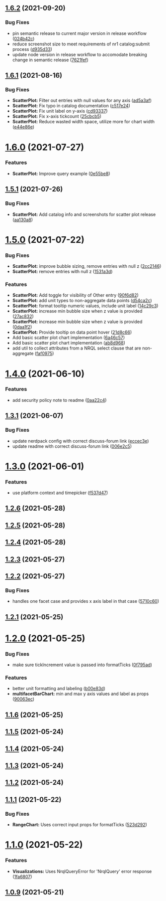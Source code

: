 ## [1.6.2](https://github.com/newrelic/nr1-victory-visualizations/compare/v1.6.1...v1.6.2) (2021-09-20)


### Bug Fixes

* pin semantic release to current major version in release workflow ([024b42c](https://github.com/newrelic/nr1-victory-visualizations/commit/024b42cccc458f6858565b36be2ab497c86cbb37))
* reduce screenshot size to meet requirements of nr1 catalog:submit process ([d935d33](https://github.com/newrelic/nr1-victory-visualizations/commit/d935d33cef5aeddd177bebaff641684f767c1e1c))
* update node version in release workflow to accomodate breaking change in semantic release ([7621fef](https://github.com/newrelic/nr1-victory-visualizations/commit/7621fef2a0ec79f84290aaba92ed7324afdd56aa))

## [1.6.1](https://github.com/newrelic/nr1-victory-visualizations/compare/v1.6.0...v1.6.1) (2021-08-16)


### Bug Fixes

* **ScatterPlot:** Filter out entries with null values for any axis ([ad5a3af](https://github.com/newrelic/nr1-victory-visualizations/commit/ad5a3afe8dae475278a1e35072e5504b913e8d8e))
* **ScatterPlot:** Fix typo in catalog documentation ([c517e24](https://github.com/newrelic/nr1-victory-visualizations/commit/c517e2483305000a023fb3aa9e768887d68b77e9))
* **ScatterPlot:** Fix unit label on y-axis ([cd93337](https://github.com/newrelic/nr1-victory-visualizations/commit/cd933378f6701c20b94896f85999c1b85480ab72))
* **ScatterPlot:** Fix x-axis tickcount ([25cbcb5](https://github.com/newrelic/nr1-victory-visualizations/commit/25cbcb56cfe229ad511de61de48a2a411a0bad43))
* **ScatterPlot:** Reduce wasted width space, utilize more for chart width ([e44e86e](https://github.com/newrelic/nr1-victory-visualizations/commit/e44e86e22a3f9593c3d5f56bfbea09dc5186a3a1))

# [1.6.0](https://github.com/newrelic/nr1-victory-visualizations/compare/v1.5.1...v1.6.0) (2021-07-27)


### Features

* **ScatterPlot:** Improve query example ([0e55be8](https://github.com/newrelic/nr1-victory-visualizations/commit/0e55be82005ad4bd6c3f736b362617e3f12e5841))

## [1.5.1](https://github.com/newrelic/nr1-victory-visualizations/compare/v1.5.0...v1.5.1) (2021-07-26)


### Bug Fixes

* **ScatterPlot:** Add catalog info and screenshots for scatter plot release ([aa130a8](https://github.com/newrelic/nr1-victory-visualizations/commit/aa130a822f9233fb2a6c9ac78051769c1c87651d))

# [1.5.0](https://github.com/newrelic/nr1-victory-visualizations/compare/v1.4.0...v1.5.0) (2021-07-22)


### Bug Fixes

* **ScatterPlot:** improve bubble sizing, remove entries with null z ([2cc2146](https://github.com/newrelic/nr1-victory-visualizations/commit/2cc214609495b18c3152fb725ee7c919323c947c))
* **ScatterPlot:** remove entries with null z ([1531a3d](https://github.com/newrelic/nr1-victory-visualizations/commit/1531a3d4c7673b5ed609d900b21e08ca936b0657))


### Features

* **ScatterPlot:** Add toggle for visibility of Other entry ([90f6d82](https://github.com/newrelic/nr1-victory-visualizations/commit/90f6d821377f5f990a2d1f6e15cc8788ec132e23))
* **ScatterPlot:** add unit types to non-aggregate data points ([d54ca2c](https://github.com/newrelic/nr1-victory-visualizations/commit/d54ca2c737c4febb6e800f7db40c998bdfea2706))
* **ScatterPlot:** format tooltip numeric values, include unit label ([14c29c3](https://github.com/newrelic/nr1-victory-visualizations/commit/14c29c3093c9bc6abdfe171f03588d8f444ff38c))
* **ScatterPlot:** increase min bubble size when z value is provided ([27ac832](https://github.com/newrelic/nr1-victory-visualizations/commit/27ac8328da2aada6227bc8eb5c6841272ac75f4e))
* **ScatterPlot:** increase min bubble size when z value is provided ([0daa1f2](https://github.com/newrelic/nr1-victory-visualizations/commit/0daa1f24b37e562bb703dc062351420186ccf1f5))
* **ScatterPlot:** Provide tooltip on data point hover ([21d8c66](https://github.com/newrelic/nr1-victory-visualizations/commit/21d8c6671c30ae682f60cead2af814a11f95fce1))
* Add basic scatter plot chart implementation ([6a46c57](https://github.com/newrelic/nr1-victory-visualizations/commit/6a46c57b2df041bda71bd7e84dddc848a13cff14))
* Add basic scatter plot chart implementation ([ab8d968](https://github.com/newrelic/nr1-victory-visualizations/commit/ab8d968197dbf8402cc0d3c865e13688f14835a1))
* add util to collect attributes from a NRQL select clause that are non-aggregate ([faf0975](https://github.com/newrelic/nr1-victory-visualizations/commit/faf0975c62d5489ce2cb8dad8f7949c1489412cf))

# [1.4.0](https://github.com/newrelic/nr1-victory-visualizations/compare/v1.3.1...v1.4.0) (2021-06-10)


### Features

* add security policy note to readme ([0aa22c4](https://github.com/newrelic/nr1-victory-visualizations/commit/0aa22c47fd5c7801282115019afb913d0feac6a6))

## [1.3.1](https://github.com/newrelic/nr1-victory-visualizations/compare/v1.3.0...v1.3.1) (2021-06-07)


### Bug Fixes

* update nerdpack config with correct discuss-forum link ([eccec3e](https://github.com/newrelic/nr1-victory-visualizations/commit/eccec3e2f89e912415f1efd5d3afd24d03a582bf))
* update readme with correct discuss-forum link ([006e2c5](https://github.com/newrelic/nr1-victory-visualizations/commit/006e2c5a09e82320a6f948c74cae062238bbd233))

# [1.3.0](https://github.com/newrelic/nr1-victory-visualizations/compare/v1.2.6...v1.3.0) (2021-06-01)


### Features

* use platform context and timepicker ([f537d47](https://github.com/newrelic/nr1-victory-visualizations/commit/f537d47c66e8eb5df26c26a723b50cace1ad323f))

## [1.2.6](https://github.com/newrelic/nr1-victory-visualizations/compare/v1.2.5...v1.2.6) (2021-05-28)

## [1.2.5](https://github.com/newrelic/nr1-victory-visualizations/compare/v1.2.4...v1.2.5) (2021-05-28)

## [1.2.4](https://github.com/newrelic/nr1-victory-visualizations/compare/v1.2.3...v1.2.4) (2021-05-28)

## [1.2.3](https://github.com/newrelic/nr1-victory-visualizations/compare/v1.2.2...v1.2.3) (2021-05-27)

## [1.2.2](https://github.com/newrelic/nr1-victory-visualizations/compare/v1.2.1...v1.2.2) (2021-05-27)


### Bug Fixes

* handles one facet case and provides x axis label in that case ([5710c60](https://github.com/newrelic/nr1-victory-visualizations/commit/5710c60ee68e90bbd508f5dbbe465772c7f42c74))

## [1.2.1](https://github.com/newrelic/nr1-victory-visualizations/compare/v1.2.0...v1.2.1) (2021-05-25)

# [1.2.0](https://github.com/newrelic/nr1-victory-visualizations/compare/v1.1.6...v1.2.0) (2021-05-25)


### Bug Fixes

* make sure tickIncrement value is passed into formatTicks ([0f795ad](https://github.com/newrelic/nr1-victory-visualizations/commit/0f795ad67f372f7f439c07dbc91f43c09a70953a))


### Features

* better unit formatting and labeling ([b00e83d](https://github.com/newrelic/nr1-victory-visualizations/commit/b00e83d2b27fe0aa04b332f47055116d0416c985))
* **multifacetBarChart:** min and max y axis values and label as props ([90063ec](https://github.com/newrelic/nr1-victory-visualizations/commit/90063ec58f06d9a5e6f3ca1be07723cd1528f7fd))

## [1.1.6](https://github.com/newrelic/nr1-victory-visualizations/compare/v1.1.5...v1.1.6) (2021-05-25)

## [1.1.5](https://github.com/newrelic/nr1-victory-visualizations/compare/v1.1.4...v1.1.5) (2021-05-24)

## [1.1.4](https://github.com/newrelic/nr1-victory-visualizations/compare/v1.1.3...v1.1.4) (2021-05-24)

## [1.1.3](https://github.com/newrelic/nr1-victory-visualizations/compare/v1.1.2...v1.1.3) (2021-05-24)

## [1.1.2](https://github.com/newrelic/nr1-victory-visualizations/compare/v1.1.1...v1.1.2) (2021-05-24)

## [1.1.1](https://github.com/newrelic/nr1-victory-visualizations/compare/v1.1.0...v1.1.1) (2021-05-22)


### Bug Fixes

* **RangeChart:** Uses correct input props for formatTicks ([523d292](https://github.com/newrelic/nr1-victory-visualizations/commit/523d2926da80de7d4c42730e40f70f6630b59db9))

# [1.1.0](https://github.com/newrelic/nr1-victory-visualizations/compare/v1.0.9...v1.1.0) (2021-05-22)


### Features

* **Visualizations:** Uses NrqlQueryError for 'NrqlQuery' error response ([1fa6807](https://github.com/newrelic/nr1-victory-visualizations/commit/1fa6807808d5beb2ee96ce2aa333963cf3b7af66))

## [1.0.9](https://github.com/newrelic/nr1-victory-visualizations/compare/v1.0.8...v1.0.9) (2021-05-21)
